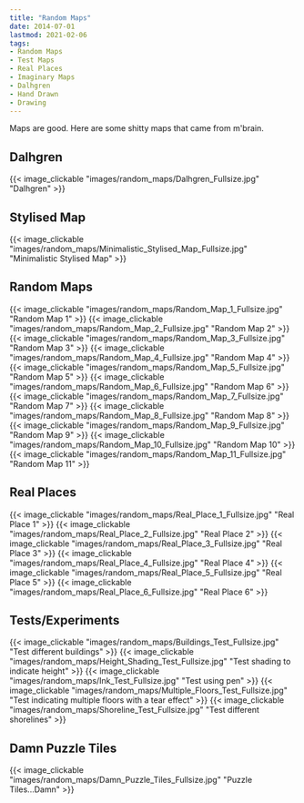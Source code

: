 ```yaml
---
title: "Random Maps"
date: 2014-07-01
lastmod: 2021-02-06
tags:
- Random Maps
- Test Maps
- Real Places
- Imaginary Maps
- Dalhgren
- Hand Drawn
- Drawing
---
```

Maps are good. Here are some shitty maps that came from m'brain.

## Dalhgren

{{< image_clickable "images/random_maps/Dalhgren_Fullsize.jpg" "Dalhgren" >}}

## Stylised Map

{{< image_clickable "images/random_maps/Minimalistic_Stylised_Map_Fullsize.jpg" "Minimalistic Stylised Map" >}}

## Random Maps

{{< image_clickable "images/random_maps/Random_Map_1_Fullsize.jpg" "Random Map 1" >}}
{{< image_clickable "images/random_maps/Random_Map_2_Fullsize.jpg" "Random Map 2" >}}
{{< image_clickable "images/random_maps/Random_Map_3_Fullsize.jpg" "Random Map 3" >}}
{{< image_clickable "images/random_maps/Random_Map_4_Fullsize.jpg" "Random Map 4" >}}
{{< image_clickable "images/random_maps/Random_Map_5_Fullsize.jpg" "Random Map 5" >}}
{{< image_clickable "images/random_maps/Random_Map_6_Fullsize.jpg" "Random Map 6" >}}
{{< image_clickable "images/random_maps/Random_Map_7_Fullsize.jpg" "Random Map 7" >}}
{{< image_clickable "images/random_maps/Random_Map_8_Fullsize.jpg" "Random Map 8" >}}
{{< image_clickable "images/random_maps/Random_Map_9_Fullsize.jpg" "Random Map 9" >}}
{{< image_clickable "images/random_maps/Random_Map_10_Fullsize.jpg" "Random Map 10" >}}
{{< image_clickable "images/random_maps/Random_Map_11_Fullsize.jpg" "Random Map 11" >}}

## Real Places

{{< image_clickable "images/random_maps/Real_Place_1_Fullsize.jpg" "Real Place 1" >}}
{{< image_clickable "images/random_maps/Real_Place_2_Fullsize.jpg" "Real Place 2" >}}
{{< image_clickable "images/random_maps/Real_Place_3_Fullsize.jpg" "Real Place 3" >}}
{{< image_clickable "images/random_maps/Real_Place_4_Fullsize.jpg" "Real Place 4" >}}
{{< image_clickable "images/random_maps/Real_Place_5_Fullsize.jpg" "Real Place 5" >}}
{{< image_clickable "images/random_maps/Real_Place_6_Fullsize.jpg" "Real Place 6" >}}

## Tests/Experiments

{{< image_clickable "images/random_maps/Buildings_Test_Fullsize.jpg" "Test different buildings" >}}
{{< image_clickable "images/random_maps/Height_Shading_Test_Fullsize.jpg" "Test shading to indicate height" >}}
{{< image_clickable "images/random_maps/Ink_Test_Fullsize.jpg" "Test using pen" >}}
{{< image_clickable "images/random_maps/Multiple_Floors_Test_Fullsize.jpg" "Test indicating multiple floors with a tear effect" >}}
{{< image_clickable "images/random_maps/Shoreline_Test_Fullsize.jpg" "Test different shorelines" >}}

## Damn Puzzle Tiles

{{< image_clickable "images/random_maps/Damn_Puzzle_Tiles_Fullsize.jpg" "Puzzle Tiles...Damn" >}}
